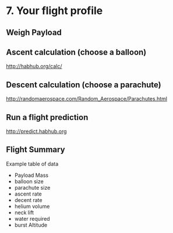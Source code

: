 # 7. Your flight profile

## Weigh Payload

## Ascent calculation (choose a balloon)
http://habhub.org/calc/

## Descent calculation (choose a parachute)
http://randomaerospace.com/Random_Aerospace/Parachutes.html

## Run a flight prediction
http://predict.habhub.org

## Flight Summary
Example table of data
- Payload Mass
- balloon size
- parachute size
- ascent rate
- decent rate
- helium volume
- neck lift
- water required
- burst Altitude
